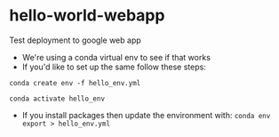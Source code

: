 # hello-world-webapp
Test deployment to google web app
* We're using a conda virtual env to see if that works
* If you'd like to set up the same follow these steps:

```
conda create env -f hello_env.yml

conda activate hello_env

```
* If you install packages then update the environment with:
 ```conda env export > hello_env.yml```
 
